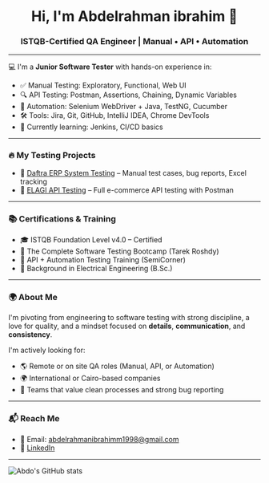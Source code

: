 <h1 align="center">Hi, I'm Abdelrahman ibrahim 👋</h1>
<h3 align="center">ISTQB-Certified QA Engineer | Manual • API • Automation</h3>

---

💻 I'm a **Junior Software Tester** with hands-on experience in:

- ✅ Manual Testing: Exploratory, Functional, Web UI
- 🔍 API Testing: Postman, Assertions, Chaining, Dynamic Variables
- 🤖 Automation: Selenium WebDriver + Java, TestNG, Cucumber
- 🛠 Tools: Jira, Git, GitHub, IntelliJ IDEA, Chrome DevTools
- 🧠 Currently learning: Jenkins, CI/CD basics

---

### 🔥 My Testing Projects

- 📌 [Daftra ERP System Testing](https://github.com/abdelrahmanahmedd1998/Daftra-ERP-) – Manual test cases, bug reports, Excel tracking
- 📌 [ELAGI API Testing](https://github.com/abdelrahmanahmedd1998/Elagi-API-testing) – Full e-commerce API testing with Postman

---

### 📚 Certifications & Training

- 🎓 ISTQB Foundation Level v4.0 – Certified  
- 🧪 The Complete Software Testing Bootcamp (Tarek Roshdy)  
- 🧰 API + Automation Testing Training (SemiCorner)  
- 📗 Background in Electrical Engineering (B.Sc.)

---

### 🌍 About Me

I'm pivoting from engineering to software testing with strong discipline, a love for quality, and a mindset focused on **details**, **communication**, and **consistency**.

I'm actively looking for:
- 🌎 Remote or on site QA roles (Manual, API, or Automation)
- 🌍 International or Cairo-based companies
- 🤝 Teams that value clean processes and strong bug reporting

---

### 📬 Reach Me

- 📧 Email: abdelrahmanibrahimm1998@gmail.com  
- 🔗 [LinkedIn](https://www.linkedin.com/in/your-link-here)  

---

![Abdo's GitHub stats](https://github-readme-stats.vercel.app/api?username=abdelrahmanahmedd1998&show_icons=true&theme=tokyonight&hide_title=true)


